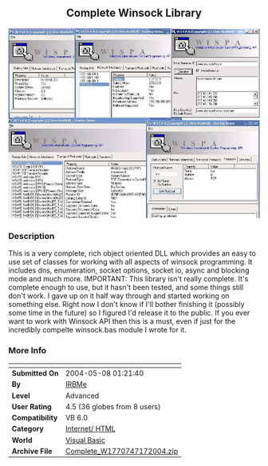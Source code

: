 ﻿<div align="center">

## Complete Winsock Library

<img src="PIC2004717827468873.jpg">
</div>

### Description

This is a very complete, rich object oriented DLL which provides an easy to use set of classes for working with all aspects of winsock programming. It includes dns, enumeration, socket options, socket io, async and blocking mode and much more. IMPORTANT: This library isn't really complete. It's complete enough to use, but it hasn't been tested, and some things still don't work. I gave up on it half way through and started working on something else. Right now I don't know if I'll bother finishing it (possibly some time in the future) so I figured I'd release it to the public. If you ever want to work with Winsock API then this is a must, even if just for the incredibly compelte winsock.bas module I wrote for it.
 
### More Info
 


<span>             |<span>
---                |---
**Submitted On**   |2004-05-08 01:21:40
**By**             |[IRBMe](https://github.com/Planet-Source-Code/PSCIndex/blob/master/ByAuthor/irbme.md)
**Level**          |Advanced
**User Rating**    |4.5 (36 globes from 8 users)
**Compatibility**  |VB 6\.0
**Category**       |[Internet/ HTML](https://github.com/Planet-Source-Code/PSCIndex/blob/master/ByCategory/internet-html__1-34.md)
**World**          |[Visual Basic](https://github.com/Planet-Source-Code/PSCIndex/blob/master/ByWorld/visual-basic.md)
**Archive File**   |[Complete\_W1770747172004\.zip](https://github.com/Planet-Source-Code/irbme-complete-winsock-library__1-54992/archive/master.zip)








